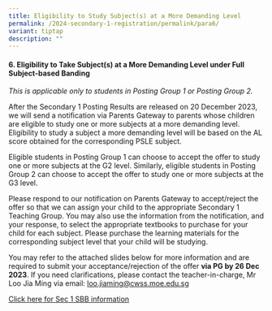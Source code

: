 ```yaml
---
title: Eligibility to Study Subject(s) at a More Demanding Level
permalink: /2024-secondary-1-registration/permalink/para6/
variant: tiptap
description: ""
---
```

<h4>6. Eligibility to Take Subject(s) at a More Demanding Level under Full Subject-based Banding</h4><p><em>This is applicable only to students in Posting Group 1 or Posting Group 2.</em></p><p>After the Secondary 1 Posting Results are released on 20 December 2023, we will send a notification via Parents Gateway to parents whose children are eligible to study one or more subjects at a more demanding level. Eligibility to study a subject a more demanding level will be based on the AL score obtained for the corresponding PSLE subject.</p><p>Eligible students in Posting Group 1 can choose to accept the offer to study one or more subjects at the G2 level. Similarly, eligible students in Posting Group 2 can choose to accept the offer to study one or more subjects at the G3 level.</p><p>Please respond to our notification on Parents Gateway to accept/reject the offer so that we can assign your child to the appropriate Secondary 1 Teaching Group. You may also use the information from the notification, and your response, to select the appropriate textbooks to purchase for your child for each subject. Please purchase the learning materials for the corresponding subject level that your child will be studying.</p><p>You may refer to the attached slides below for more information and are required to submit your acceptance/rejection of the offer <strong>via PG by 26 Dec 2023</strong>. If you need clarifications, please contact the teacher-in-charge, Mr Loo Jia Ming via email: <a href="mailto:loo.jiaming@cwss.moe.edu.sg" rel="noopener noreferrer nofollow" target="_blank">loo.jiaming@cwss.moe.edu.sg</a></p><p><a href="/files/Sec_1_SBB_slides_for_Parents_updated_20231113.pdf" rel="noopener noreferrer nofollow" target="_blank">Click here for Sec 1 SBB information</a></p>
